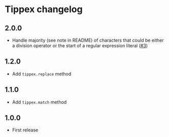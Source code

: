 # Tippex changelog

## 2.0.0

* Handle majority (see note in README) of characters that could be either a division operator or the start of a regular expression literal ([#3](https://github.com/Rich-Harris/tippex/pull/3))

## 1.2.0

* Add `tippex.replace` method

## 1.1.0

* Add `tippex.match` method

## 1.0.0

* First release
